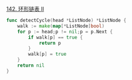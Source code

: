 [142. 环形链表 II](https://leetcode-cn.com/problems/linked-list-cycle-ii/)
```go
func detectCycle(head *ListNode) *ListNode {
    walk := make(map[*ListNode]bool)
    for p := head;p != nil;p = p.Next {
        if walk[p] == true {
            return p
        }
        walk[p] = true
    }
    return nil
}
```
